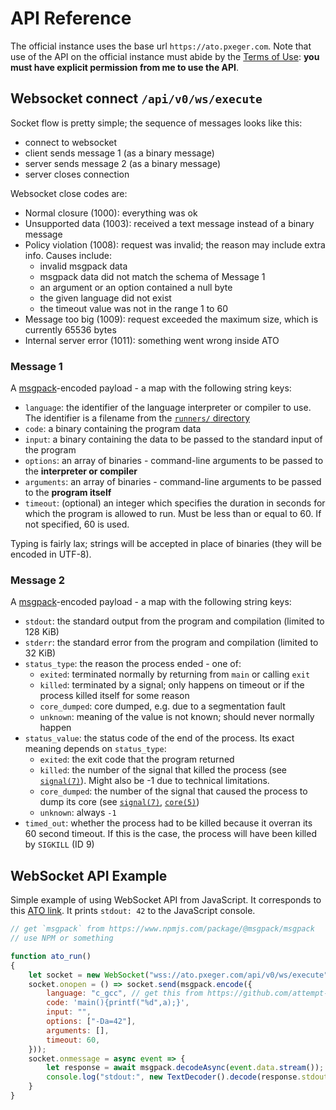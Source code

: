 # API Reference
The official instance uses the base url `https://ato.pxeger.com`. Note that use of the API on the
official instance must abide by the [Terms of Use](https://ato.pxeger.com/legal#terms-of-use):
**you must have explicit permission from me to use the API**.

## Websocket connect `/api/v0/ws/execute`
Socket flow is pretty simple; the sequence of messages looks like this:

- connect to websocket
- client sends message 1 (as a binary message)
- server sends message 2 (as a binary message)
- server closes connection

Websocket close codes are:
- Normal closure (1000): everything was ok
- Unsupported data (1003): received a text message instead of a binary message
- Policy violation (1008): request was invalid; the reason may include extra info. Causes include:
    - invalid msgpack data
    - msgpack data did not match the schema of Message 1
    - an argument or an option contained a null byte
    - the given language did not exist
    - the timeout value was not in the range 1 to 60
- Message too big (1009): request exceeded the maximum size, which is currently 65536 bytes
- Internal server error (1011): something went wrong inside ATO

### Message 1
A [msgpack]-encoded payload - a map with the following string keys:
- `language`: the identifier of the language interpreter or compiler to use. The identifier is a filename from the
  [`runners/` directory]
- `code`: a binary containing the program data
- `input`: a binary containing the data to be passed to the standard input of the program
- `options`: an array of binaries - command-line arguments to be passed to the **interpreter or compiler**
- `arguments`: an array of binaries - command-line arguments to be passed to the **program itself**
- `timeout`: (optional) an integer which specifies the duration in seconds for which the program is allowed to run. Must
be less than or equal to 60. If not specified, 60 is used.

Typing is fairly lax; strings will be accepted in place of binaries (they will be encoded in UTF-8).

### Message 2
A [msgpack]-encoded payload - a map with the following string keys:
- `stdout`: the standard output from the program and compilation (limited to 128 KiB)
- `stderr`: the standard error from the program and compilation (limited to 32 KiB)
- `status_type`: the reason the process ended - one of:
    - `exited`: terminated normally by returning from `main` or calling `exit`
    - `killed`: terminated by a signal; only happens on timeout or if the process killed itself for some reason
    - `core_dumped`: core dumped, e.g. due to a segmentation fault
    - `unknown`: meaning of the value is not known; should never normally happen
- `status_value`: the status code of the end of the process. Its exact meaning depends on `status_type`:
    - `exited`: the exit code that the program returned
    - `killed`: the number of the signal that killed the process (see [`signal(7)`]). Might also be -1 due to technical
      limitations.
    - `core_dumped`: the number of the signal that caused the process to dump its core (see [`signal(7)`], [`core(5)`])
    - `unknown`: always `-1`
- `timed_out`: whether the process had to be killed because it overran its 60 second timeout. If this is the case, the
  process will have been killed by `SIGKILL` (ID 9)
<!--
- `real`: real elapsed time in nanoseconds
- `kernel`: CPU nanoseconds spent in kernel mode
- `user`: CPU nanoseconds spent in user mode
- `max_mem`: total maximum memory usage at any one time, in kilobytes
- `waits`: number of voluntary context switches
- `preemptions`: number of involuntary context switches
- `major_page_faults`: number of major page faults (where a memory page needed to be brought from the disk)
- `minor_page_faults`: number of minor page faults
- `input_ops`: number of input operations
- `output_ops`: number of output operations

## GET `/api/v0/metadata`
### Request
No parameters required.

### Response
A [msgpack]-encoded payload - a map from language IDs to a dictionary of their properties. For example (in JSON):

```json
{ "python": { "name": "Python", "image": "python:3-buster" } }
```

The language ID is the filename of a script in the [`runners/` directory], to be passed to the execute endpoint.

Currently recognised proprties are:
- `name` (string): human-readable name of the language
- `image` (string): Docker image used for execution of the language
- `version` (string): What version constraints ATO places on this language. (Not a guarantee)
- `url` (string): homepage URL for the language
- `sbcs` (boolean): true if the language's byte-counter should assume all characters are one byte long
- `se_class` (string, optional): language ID used for syntax highlighting when a StackExchange post is generated. If
  empty or not present, then language will have no syntax highlighting

-->

[msgpack]: https://msgpack.org
[`runners/` directory]: https://github.com/attempt-this-online/attempt-this-online/tree/main/runners
[`signal(7)`]: https://man.archlinux.org/man/core/man-pages/signal.7.en
[`core(5)`]: https://man.archlinux.org/man/core/man-pages/core.5.en

## WebSocket API Example
Simple example of using WebSocket API from JavaScript. It corresponds to this [ATO link](https://ato.pxeger.com/run?1=m700OT49OXlVtJKuS6KtiZFS7IKlpSVpuhbbcxMz8zQ0qwuKMvNK0jSUVFOUdBI1rWshslBFC6A0AA).
It prints `stdout: 42` to the JavaScript console.

```javascript
// get `msgpack` from https://www.npmjs.com/package/@msgpack/msgpack
// use NPM or something

function ato_run()
{
	let socket = new WebSocket("wss://ato.pxeger.com/api/v0/ws/execute");
	socket.onopen = () => socket.send(msgpack.encode({
		language: "c_gcc", // get this from https://github.com/attempt-this-online/attempt-this-online/tree/main/runners
		code: 'main(){printf("%d",a);}',
		input: "",
		options: ["-Da=42"],
		arguments: [],
		timeout: 60,
	}));
	socket.onmessage = async event => {
		let response = await msgpack.decodeAsync(event.data.stream());
		console.log("stdout:", new TextDecoder().decode(response.stdout));
	}
}
```
